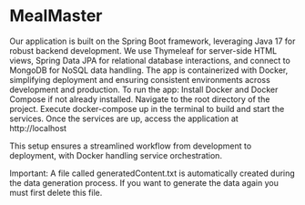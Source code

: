 # MealMaster

Our application is built on the Spring Boot framework, leveraging Java 17 for robust backend development. We use Thymeleaf for server-side HTML views, Spring Data JPA for relational database interactions, and connect to MongoDB for NoSQL data handling. The app is containerized with Docker, simplifying deployment and ensuring consistent environments across development and production.
To run the app:
Install Docker and Docker Compose if not already installed.
Navigate to the root directory of the project.
Execute docker-compose up in the terminal to build and start the services.
Once the services are up, access the application at http://localhost

This setup ensures a streamlined workflow from development to deployment, with Docker handling service orchestration.

Important: A file called generatedContent.txt is automatically created during the data generation process. If you want to generate the data again you must first delete this file. 
